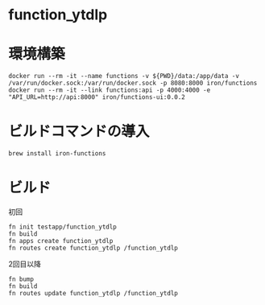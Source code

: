 # function_ytdlp

# 環境構築

```
docker run --rm -it --name functions -v ${PWD}/data:/app/data -v /var/run/docker.sock:/var/run/docker.sock -p 8080:8000 iron/functions
docker run --rm -it --link functions:api -p 4000:4000 -e "API_URL=http://api:8000" iron/functions-ui:0.0.2
```

# ビルドコマンドの導入

```
brew install iron-functions
```

# ビルド

初回
```
fn init testapp/function_ytdlp
fn build
fn apps create function_ytdlp
fn routes create function_ytdlp /function_ytdlp
```

2回目以降
```
fn bump
fn build
fn routes update function_ytdlp /function_ytdlp
```
